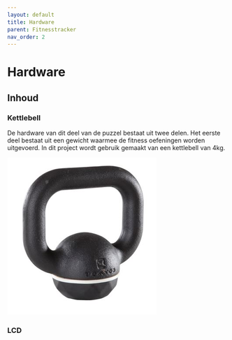 ```yaml
---
layout: default
title: Hardware
parent: Fitnesstracker
nav_order: 2
---
```

# Hardware

## Inhoud
### Kettlebell
De hardware van dit deel van de puzzel bestaat uit twee delen. 
Het eerste deel bestaat uit een gewicht waarmee de fitness oefeningen worden uitgevoerd. 
In dit project wordt gebruik gemaakt van een kettlebell van 4kg.

![Kettlebell](Kettlebell.jpg ) 
### LCD
